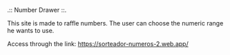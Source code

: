 .:: Number Drawer ::.

This site is made to raffle numbers. 
The user can choose the numeric range he wants to use.

Access through the link: https://sorteador-numeros-2.web.app/